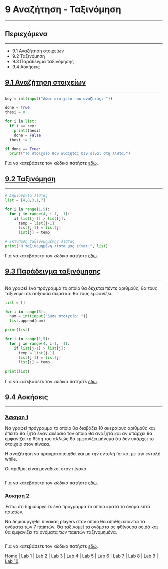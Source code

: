 # 9 Αναζήτηση - Ταξινόμηση

---

## Περιεχόμενα

---

- 9.1 Αναζήτηση στοιχείων
- 9.2 Ταξινόμηση
- 9.3 Παράδειγμα ταξινόμησης
- 9.4 Ασκήσεις

## [9.1 Αναζήτηση στοιχείων](source/lab_09/lab_09_example_1.py)

---

```python
key = int(input("Δώσε στοιχείο που αναζητάς: "))

done = True
thesi = 0

for i in list:
  if i == key:
    print(thesi)
    done = False
  thesi += 1

if done == True:
  print("Το στοιχείο που αναζητάς δεν είναι στη λίστα.")
```

Για να κατεβάσετε τον κώδικα πατήστε [εδώ](source/lab_09/lab_09_example_1.py).

## [9.2 Ταξινόμηση](source/lab_09/lab_09_example_2.py)

---

```python
# Δημιουργία λίστας
list = [4,8,3,1,7]

for i in range(1,5):
  for j in range(4, i-1, -1):
    if list[j-1] > list[j]:
      temp = list[j-1]
      list[j-1] = list[j]
      list[j] = temp

# Εκτύπωση ταξινομημένης λίστας
print("Η ταξινομημένη λίστα μας είναι:", list)
```

Για να κατεβάσετε τον κώδικα πατήστε [εδώ](source/lab_09/lab_09_example_2.py).

## [9.3 Παράδειγμα ταξινόμησης](source/lab_09/lab_09_example_3.py)

---

Να γραφεί ένα πρόγραμμα το οποίο θα δέχεται πέντε αριθμούς, θα τους ταξινομεί σε αύξουσα σειρά και θα τους εμφανίζει.

```python
list = []

for i in range(5):
  num = int(input("Δώσε στοιχείο: "))
  list.append(num)

print(list)

for i in range(1,5):
  for j in range(4, i-1, -1):
    if list[j-1] > list[j]:
      temp = list[j-1]
      list[j-1] = list[j]
      list[j] = temp
      
print(list)
```

Για να κατεβάσετε τον κώδικα πατήστε [εδώ](source/lab_09/lab_09_example_3.py).

## 9.4 Ασκήσεις

---

### [Άσκηση 1](source/lab_09/lab_09_exercise_1.py)

Να γραφεί πρόγραμμα το οποίο θα διαβάζει 10 ακεραίους αριθμούς και έπειτα θα ζητά έναν ακέραιο τον οποίο θα αναζητά και αν υπάρχει θα εμφανίζει τη θέση του αλλιώς θα εμφανίζει μήνυμα ότι δεν υπάρχει το στοιχείο στον πίνακα.

Η αναζήτηση να πραγματοποιηθεί και με την εντολή for και με την εντολή while.

Οι αριθμοί είναι μοναδικοί στον πίνακα.

```python

```

Για να κατεβάσετε τον κώδικα πατήστε [εδώ](source/lab_09/lab_09_exercise_1.py).

### [Άσκηση 2](source/lab_09/lab_09_exercise_2.py)

Έστω ότι δημιουργείτε ένα πρόγραμμα το οποίο κρατά το όνομα επτά παικτών.

Να δημιουργηθεί πίνακας players στον οποίο θα αποθηκεύονται τα ονόματα των 7 παικτών. Θα ταξινομεί τα ονόματα σε φθίνουσα σειρά και θα εμφανίζει τα ονόματα των παικτών ταξινομημένα.

```python

```

Για να κατεβάσετε τον κώδικα πατήστε [εδώ](source/lab_09/lab_09_exercise_2.py).

[Home](../README.md) | [Lab 1](lab_01.md) | [Lab 2](lab_02.md) | [Lab 3](lab_03.md) | [Lab 4](lab_04.md) | [Lab 5](lab_05.md) | [Lab 6](lab_06.md) | [Lab 7](lab_07.md) | [Lab 8](lab_08.md) | [Lab 9](lab_09.md) | [Lab 10](lab_10.md)
